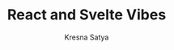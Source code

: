---
title: React and Svelte Vibes
description: Two UI Libraries that have different vibes. Which one is your vibe?
pubDate: 2024-01-01
author: Kresna Satya
draft: true
---